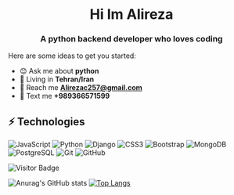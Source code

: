 <h1 align=center>Hi  Im Alireza</h1>
<h3 align=center>A python backend developer who loves coding</h3>

Here are some ideas to get you started:

- 😊 Ask me about **python**
- 📍 Living in **Tehran/Iran**
- 📮 Reach me **Alirezac257@gmail.com**
- 💬 Text me **+989366571599**
## ⚡ Technologies

![JavaScript](https://img.shields.io/badge/-JavaScript-black?style=for-the-badge&logo=javascript)
![Python](https://img.shields.io/badge/-Python-black?style=for-the-badge&logo=Python)
![Django](https://img.shields.io/badge/-Django-black?style=for-the-badge&logo=Django)
![CSS3](https://img.shields.io/badge/-CSS3-black?style=for-the-badge&logo=css3)
![Bootstrap](https://img.shields.io/badge/-Bootstrap-black?style=for-the-badge&logo=bootstrap)
![MongoDB](https://img.shields.io/badge/-MongoDB-black?style=for-the-badge&logo=mongodb)
![PostgreSQL](https://img.shields.io/badge/-PostgreSQL-black?style=for-the-badge&logo=postgresql)
![Git](https://img.shields.io/badge/-Git-black?style=for-the-badge&logo=git)
![GitHub](https://img.shields.io/badge/-GitHub-black?style=for-the-badge&logo=github)

![Visitor Badge](https://visitor-badge.laobi.icu/badge?page_id=clon3r2)
<!-- <a href="https://getbootstrap.com" target="_blank" rel="noreferrer"> <img src="https://raw.githubusercontent.com/devicons/devicon/master/icons/bootstrap/bootstrap-plain-wordmark.svg" alt="bootstrap" width="40" height="40"/> </a> -->

![Anurag's GitHub stats](https://github-readme-stats.vercel.app/api?username=clon3r2&hide=contribs,prs,issues&show_icons=true&theme=onedark)
[![Top Langs](https://github-readme-stats.vercel.app/api/top-langs/?username=clon3r2&layout=compact)](https://github.com/clon3r2/github-readme-stats)
